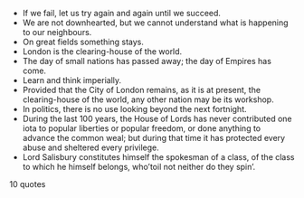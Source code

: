  - If we fail, let us try again and again until we succeed.
 - We are not downhearted, but we cannot understand what is happening to our neighbours.
 - On great fields something stays.
 - London is the clearing-house of the world.
 - The day of small nations has passed away; the day of Empires has come.
 - Learn and think imperially.
 - Provided that the City of London remains, as it is at present, the clearing-house of the world, any other nation may be its workshop.
 - In politics, there is no use looking beyond the next fortnight.
 - During the last 100 years, the House of Lords has never contributed one iota to popular liberties or popular freedom, or done anything to advance the common weal; but during that time it has protected every abuse and sheltered every privilege.
 - Lord Salisbury constitutes himself the spokesman of a class, of the class to which he himself belongs, who’toil not neither do they spin’.

10 quotes